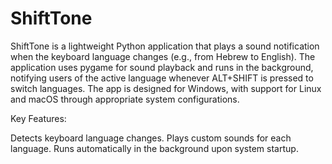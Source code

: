 # ShiftTone

ShiftTone is a lightweight Python application that plays a sound notification when the keyboard language changes (e.g., from Hebrew to English). The application uses pygame for sound playback and runs in the background, notifying users of the active language whenever ALT+SHIFT is pressed to switch languages. The app is designed for Windows, with support for Linux and macOS through appropriate system configurations.

Key Features:

Detects keyboard language changes.
Plays custom sounds for each language.
Runs automatically in the background upon system startup.


